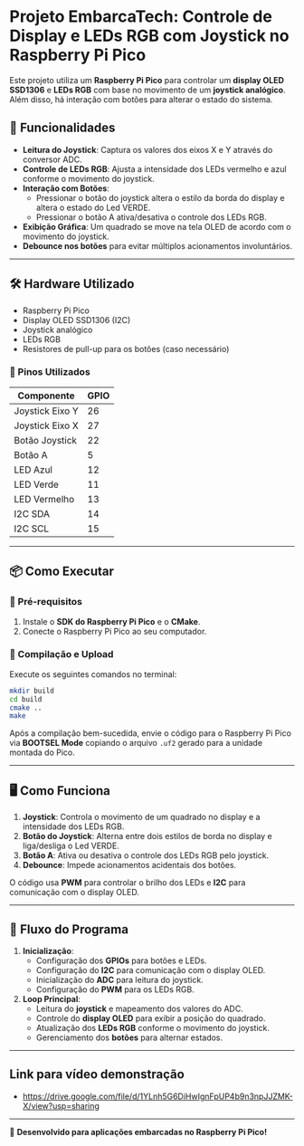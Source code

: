 # Projeto EmbarcaTech: Controle de Display e LEDs RGB com Joystick no Raspberry Pi Pico

Este projeto utiliza um **Raspberry Pi Pico** para controlar um **display OLED SSD1306** e **LEDs RGB** com base no movimento de um **joystick analógico**. Além disso, há interação com botões para alterar o estado do sistema.

## 📌 Funcionalidades
- **Leitura do Joystick**: Captura os valores dos eixos X e Y através do conversor ADC.
- **Controle de LEDs RGB**: Ajusta a intensidade dos LEDs vermelho e azul conforme o movimento do joystick.
- **Interação com Botões**:
  - Pressionar o botão do joystick altera o estilo da borda do display e altera o estado do Led VERDE.
  - Pressionar o botão A ativa/desativa o controle dos LEDs RGB.
- **Exibição Gráfica**: Um quadrado se move na tela OLED de acordo com o movimento do joystick.
- **Debounce nos botões** para evitar múltiplos acionamentos involuntários.

---

## 🛠️ Hardware Utilizado
- Raspberry Pi Pico
- Display OLED SSD1306 (I2C)
- Joystick analógico
- LEDs RGB
- Resistores de pull-up para os botões (caso necessário)

### 📌 Pinos Utilizados
| Componente        | GPIO       |
|------------------|-----------|
| Joystick Eixo Y  | 26        |
| Joystick Eixo X  | 27        |
| Botão Joystick   | 22        |
| Botão A          | 5         |
| LED Azul         | 12        |
| LED Verde        | 11        |
| LED Vermelho     | 13        |
| I2C SDA         | 14        |
| I2C SCL         | 15        |

---

## 📦 Como Executar
### 🔧 Pré-requisitos
1. Instale o **SDK do Raspberry Pi Pico** e o **CMake**.
2. Conecte o Raspberry Pi Pico ao seu computador.

### 📜 Compilação e Upload
Execute os seguintes comandos no terminal:
```sh
mkdir build
cd build
cmake ..
make
```
Após a compilação bem-sucedida, envie o código para o Raspberry Pi Pico via **BOOTSEL Mode** copiando o arquivo `.uf2` gerado para a unidade montada do Pico.

---

## 🖥️ Como Funciona
1. **Joystick**: Controla o movimento de um quadrado no display e a intensidade dos LEDs RGB.
2. **Botão do Joystick**: Alterna entre dois estilos de borda no display e liga/desliga o Led VERDE.
3. **Botão A**: Ativa ou desativa o controle dos LEDs RGB pelo joystick.
4. **Debounce**: Impede acionamentos acidentais dos botões.

O código usa **PWM** para controlar o brilho dos LEDs e **I2C** para comunicação com o display OLED.

---

## 🔄 Fluxo do Programa
1. **Inicialização**:
   - Configuração dos **GPIOs** para botões e LEDs.
   - Configuração do **I2C** para comunicação com o display OLED.
   - Inicialização do **ADC** para leitura do joystick.
   - Configuração do **PWM** para os LEDs RGB.
2. **Loop Principal**:
   - Leitura do **joystick** e mapeamento dos valores do ADC.
   - Controle do **display OLED** para exibir a posição do quadrado.
   - Atualização dos **LEDs RGB** conforme o movimento do joystick.
   - Gerenciamento dos **botões** para alternar estados.

---

##  Link para vídeo demonstração
 - https://drive.google.com/file/d/1YLnh5G6DiHwIgnFpUP4b9n3npJJZMK-X/view?usp=sharing

---

🚀 **Desenvolvido para aplicações embarcadas no Raspberry Pi Pico!**

